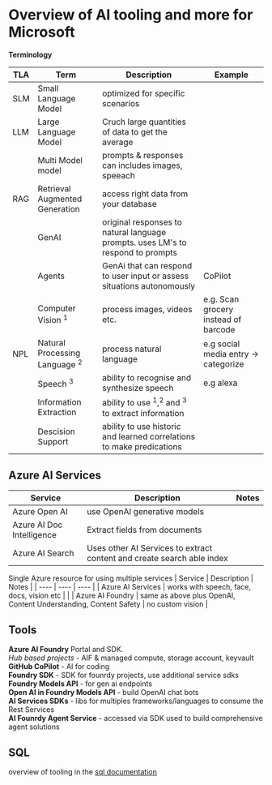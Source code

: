 # Overview of AI tooling and more for Microsoft

**Terminology**

| TLA | Term | Description | Example |
| ---- |  ---- | ---- | ---- |
| SLM | Small Language Model | optimized for specific scenarios | |
| LLM | Large Language Model | Cruch large quantities of data to get the average | |
| | Multi Model model | prompts & responses can includes images, speeach |
| RAG | Retrieval Augmented Generation | access right data from your database | |
| | GenAI | original responses to natural language prompts. uses LM's to respond to prompts | |
| | Agents | GenAi that can respond to user input or assess situations autonomously | CoPilot |
| | Computer Vision <sup>1</sup> | process images, videos etc. | e.g. Scan grocery instead of barcode |
| NPL | Natural Processing Language <sup>2</sup> | process natural language | e.g social media entry -> categorize |
|  | Speech <sup>3</sup> | ability to recognise and synthesize speech | e.g alexa |
| | Information Extraction | ability to use <sup>1</sup>,<sup>2</sup> and <sup>3</sup> to extract information | 
| | Descision Support | ability to use historic and learned correlations to make predications |

## Azure AI Services

| Service | Description | Notes |
| ---- |  ---- | ---- |
| Azure Open AI | use OpenAI generative models | |
| Azure AI Doc Intelligence | Extract fields from documents |
| Azure AI Search | Uses other AI Services to extract content and create search able index | 

Single Azure resource for using multiple services
| Service | Description | Notes |
| ---- |  ---- | ---- |
| Azure AI Services | works with speech, face, docs, vision etc  | |
| Azure AI Foundry | same as above plus OpenAI, Content Understanding, Content Safety | no custom vision |

## Tools 
**Azure AI Foundry**
Portal and SDK.  
*Hub based projects* - AIF & managed compute, storage account, keyvault  
**GitHub CoPilot** - AI for coding  
**Foundry SDK** - SDK for founrdy projects, use additional service sdks   
**Foundry Models API** - for gen ai endpoints  
**Open AI in Foundry Models API** - build OpenAI chat bots  
**AI Services SDKs** - libs for multiples frameworks/languages to consume the Rest Services  
**AI Founrdy Agent Service** - accessed via SDK used to build comprehensive agent solutions






## SQL
overview of tooling in the [sql documentation](https://learn.microsoft.com/en-us/sql/sql-server/ai-artificial-intelligence-intelligent-applications?view=sql-server-ver17)